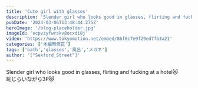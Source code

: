 ```yaml
---
title: 'Cute girl with glasses'
description: 'Slender girl who looks good in glasses, flirting and fucking at a hotel😻'
pubDate: '2024-03-06T13:48:44.275Z'
heroImage: '/blog-placeholder.jpg'
imageId: 'ecpvzyfwrskv8ocxdi8j'
video: 'https://www.tokyomotion.net/embed/86f8c7e9f29ed7fb3a21'
categories: ['本編無修正']
tags: ['bath','glasses','風呂','メガネ']
author: '["Sexford_Street"]'
---
```


Slender girl who looks good in glasses, flirting and fucking at a hotel😻<br>
恥じらいながら3P😻




